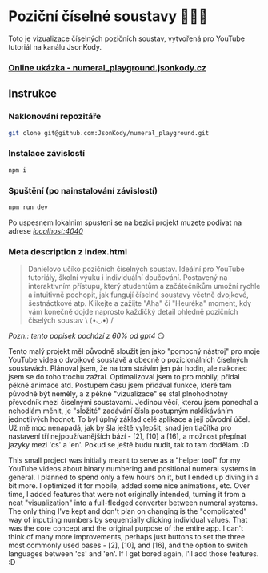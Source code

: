 # Poziční číselné soustavy 🤌🧐🍷

Toto je vizualizace číselných pozičních soustav, vytvořená pro YouTube tutoriál na kanálu JsonKody.

### [Online ukázka - numeral_playground.jsonkody.cz](http://numeral_playground.jsonkody.cz)

## Instrukce

### Naklonování repozitáře
```bash
git clone git@github.com:JsonKody/numeral_playground.git
```

### Instalace závislostí
```bash
npm i
```

### Spuštění (po nainstalování závislostí)
```bash
npm run dev
```

Po uspesnem lokalnim spusteni se na bezici projekt muzete podivat na adrese *[localhost:4040](http://localhost:4040)*

### Meta description z index.html
> Danielovo učíko pozičních číselných soustav. Ideální pro YouTube tutoriály, školní výuku i individuální doučování. Postavený na interaktivním přístupu, který studentům a začátečníkům umožní rychle a intuitivně pochopit, jak fungují číselné soustavy včetně dvojkové, šestnáctkové atp. Klikejte a zažijte "Aha" či "Heuréka" moment, kdy vám konečně dojde naprosto každičký detail ohledně pozičních číselých soustav \ (•◡•) /

*Pozn.: tento popisek pochází z 60% od gpt4* 😏


Tento malý projekt měl původně sloužit jen jako "pomocný nástroj" pro moje YouTube videa o dvojkové soustavě a obecně o pozicionálních číselných soustavách. Plánoval jsem, že na tom strávím jen pár hodin, ale nakonec jsem se do toho trochu zažral. Optimalizoval jsem to pro mobily, přidal pěkné animace atd. Postupem času jsem přidával funkce, které tam původně být neměly, a z pěkné "vizualizace" se stal plnohodnotný převodník mezi číselnými soustavami. Jedinou věcí, kterou jsem ponechal a nehodlám měnit, je "složité" zadávání čísla postupným naklikáváním jednotlivých hodnot. To byl úplný základ celé aplikace a její původní účel. Už mě moc nenapadá, jak by šla ještě vylepšit, snad jen tlačítka pro nastavení tří nejpoužívanějších bází - [2], [10] a [16], a možnost přepínat jazyky mezi 'cs' a 'en'. Pokud se ještě budu nudit, tak to tam dodělám. :D

This small project was initially meant to serve as a "helper tool" for my YouTube videos about binary numbering and positional numeral systems in general. I planned to spend only a few hours on it, but I ended up diving in a bit more. I optimized it for mobile, added some nice animations, etc. Over time, I added features that were not originally intended, turning it from a neat "visualization" into a full-fledged converter between numeral systems. The only thing I've kept and don't plan on changing is the "complicated" way of inputting numbers by sequentially clicking individual values. That was the core concept and the original purpose of the entire app. I can't think of many more improvements, perhaps just buttons to set the three most commonly used bases - [2], [10], and [16], and the option to switch languages between 'cs' and 'en'. If I get bored again, I'll add those features. :D


